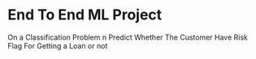 # End To End ML Project
On a Classification Problem n Predict Whether The Customer Have Risk Flag For Getting a Loan or not

